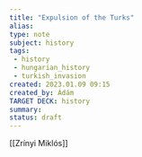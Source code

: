```yaml
---
title: "Expulsion of the Turks"
alias: 
type: note
subject: history
tags:
 - history
 - hungarian_history
 - turkish_invasion
created: 2023.01.09 09:15
created_by: Ádám
TARGET DECK: history
summary: 
status: draft 
---
```

[[Zrínyi Miklós]]